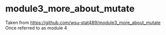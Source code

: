 # module3_more_about_mutate
Taken from https://github.com/wsu-stat489/module3_more_about_mutate  
Once referred to as module 4
